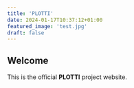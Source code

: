 ```yaml
---
title: 'PLOTTI'
date: 2024-01-17T10:37:12+01:00
featured_image: 'test.jpg'
draft: false
---
```


## Welcome

This is the official **PLOTTI** project website.